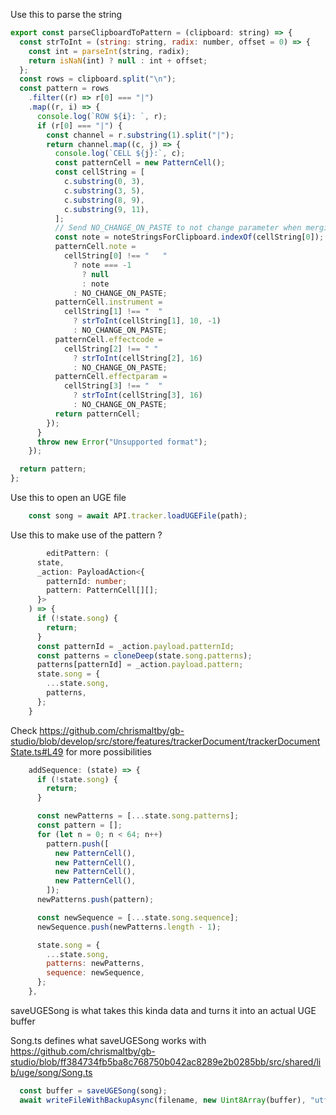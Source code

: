 Use this to parse the string

```js
export const parseClipboardToPattern = (clipboard: string) => {
  const strToInt = (string: string, radix: number, offset = 0) => {
    const int = parseInt(string, radix);
    return isNaN(int) ? null : int + offset;
  };
  const rows = clipboard.split("\n");
  const pattern = rows
    .filter((r) => r[0] === "|")
    .map((r, i) => {
      console.log(`ROW ${i}: `, r);
      if (r[0] === "|") {
        const channel = r.substring(1).split("|");
        return channel.map((c, j) => {
          console.log(`CELL ${j}:`, c);
          const patternCell = new PatternCell();
          const cellString = [
            c.substring(0, 3),
            c.substring(3, 5),
            c.substring(8, 9),
            c.substring(9, 11),
          ];
          // Send NO_CHANGE_ON_PASTE to not change parameter when merging
          const note = noteStringsForClipboard.indexOf(cellString[0]);
          patternCell.note =
            cellString[0] !== "   "
              ? note === -1
                ? null
                : note
              : NO_CHANGE_ON_PASTE;
          patternCell.instrument =
            cellString[1] !== "  "
              ? strToInt(cellString[1], 10, -1)
              : NO_CHANGE_ON_PASTE;
          patternCell.effectcode =
            cellString[2] !== " "
              ? strToInt(cellString[2], 16)
              : NO_CHANGE_ON_PASTE;
          patternCell.effectparam =
            cellString[3] !== "  "
              ? strToInt(cellString[3], 16)
              : NO_CHANGE_ON_PASTE;
          return patternCell;
        });
      }
      throw new Error("Unsupported format");
    });

  return pattern;
};
```

Use this to open an UGE file

```js
    const song = await API.tracker.loadUGEFile(path);
```
    
Use this to make use of the pattern ?

```ts    
        editPattern: (
      state,
      _action: PayloadAction<{
        patternId: number;
        pattern: PatternCell[][];
      }>
    ) => {
      if (!state.song) {
        return;
      }
      const patternId = _action.payload.patternId;
      const patterns = cloneDeep(state.song.patterns);
      patterns[patternId] = _action.payload.pattern;
      state.song = {
        ...state.song,
        patterns,
      };
    }
```

Check https://github.com/chrismaltby/gb-studio/blob/develop/src/store/features/trackerDocument/trackerDocumentState.ts#L49 for more possibilities


```js
    addSequence: (state) => {
      if (!state.song) {
        return;
      }

      const newPatterns = [...state.song.patterns];
      const pattern = [];
      for (let n = 0; n < 64; n++)
        pattern.push([
          new PatternCell(),
          new PatternCell(),
          new PatternCell(),
          new PatternCell(),
        ]);
      newPatterns.push(pattern);

      const newSequence = [...state.song.sequence];
      newSequence.push(newPatterns.length - 1);

      state.song = {
        ...state.song,
        patterns: newPatterns,
        sequence: newSequence,
      };
    },
```

saveUGESong is what takes this kinda data and turns it into an actual UGE buffer

Song.ts defines what saveUGESong works with https://github.com/chrismaltby/gb-studio/blob/ff384734fb5ba8c768750b042ac8289e2b0285bb/src/shared/lib/uge/song/Song.ts



```js
  const buffer = saveUGESong(song);
  await writeFileWithBackupAsync(filename, new Uint8Array(buffer), "utf8");
```